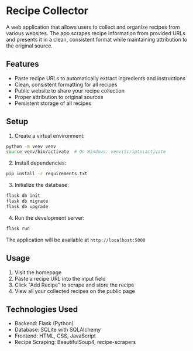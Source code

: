 # Recipe Collector

A web application that allows users to collect and organize recipes from various websites. The app scrapes recipe information from provided URLs and presents it in a clean, consistent format while maintaining attribution to the original source.

## Features

- Paste recipe URLs to automatically extract ingredients and instructions
- Clean, consistent formatting for all recipes
- Public website to share your recipe collection
- Proper attribution to original sources
- Persistent storage of all recipes

## Setup

1. Create a virtual environment:
```bash
python -m venv venv
source venv/bin/activate  # On Windows: venv\Scripts\activate
```

2. Install dependencies:
```bash
pip install -r requirements.txt
```

3. Initialize the database:
```bash
flask db init
flask db migrate
flask db upgrade
```

4. Run the development server:
```bash
flask run
```

The application will be available at `http://localhost:5000`

## Usage

1. Visit the homepage
2. Paste a recipe URL into the input field
3. Click "Add Recipe" to scrape and store the recipe
4. View all your collected recipes on the public page

## Technologies Used

- Backend: Flask (Python)
- Database: SQLite with SQLAlchemy
- Frontend: HTML, CSS, JavaScript
- Recipe Scraping: BeautifulSoup4, recipe-scrapers 